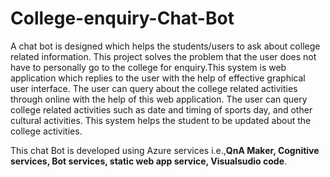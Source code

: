 # College-enquiry-Chat-Bot
A chat bot is designed which helps the students/users to ask about college related information. This project solves the problem that the user does not have to personally go to the college for enquiry.This system is web application which replies to the user with the help of effective graphical user interface. The user can query about the college related activities through online with the help of this web application. The user can query college related activities such as date and timing of sports day, and other cultural activities. This system helps the student to be updated about the college activities.<br/>

This chat Bot is developed using Azure services i.e.,**QnA Maker, Cognitive services, Bot services, static web app service, Visualsudio code**.


